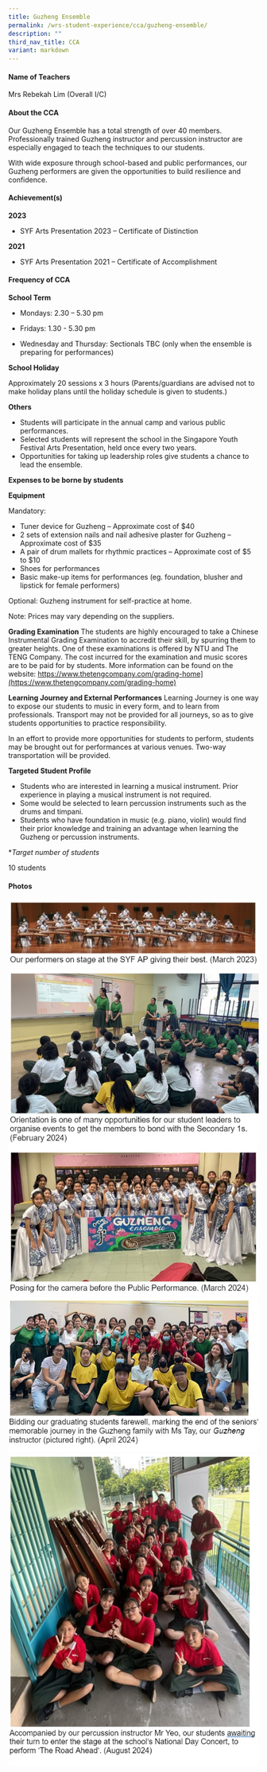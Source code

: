 ```yaml
---
title: Guzheng Ensemble
permalink: /wrs-student-experience/cca/guzheng-ensemble/
description: ""
third_nav_title: CCA
variant: markdown
---
```

#### **Name of Teachers**

Mrs Rebekah Lim (Overall I/C)

#### **About the CCA**

Our Guzheng Ensemble has a total strength of over 40 members. Professionally trained Guzheng instructor and percussion instructor are especially engaged to teach the techniques to our students. 

With wide exposure through school-based and public performances, our Guzheng performers are given the opportunities to build resilience and confidence. 

#### **Achievement(s)**

**2023**

* SYF Arts Presentation 2023 – Certificate of Distinction

**2021**

* SYF Arts Presentation 2021 – Certificate of Accomplishment

#### Frequency of CCA

**School Term**

* Mondays: 2.30 – 5.30 pm

* Fridays: 1.30 - 5.30 pm
* Wednesday and Thursday: Sectionals TBC (only when the ensemble is preparing for performances)


**School Holiday**

Approximately 20 sessions x 3 hours
(Parents/guardians are advised not to make holiday plans until the holiday schedule is given to students.)


**Others**

* Students will participate in the annual camp and various public performances.
* Selected students will represent the school in the Singapore Youth Festival Arts Presentation, held once every two years.
* Opportunities for taking up leadership roles give students a chance to lead the ensemble.

**Expenses to be borne by students**

**Equipment**

Mandatory:

* Tuner device for Guzheng – Approximate cost of $40
* 2 sets of extension nails and nail adhesive plaster for Guzheng – Approximate cost of $35
* A pair of drum mallets for rhythmic practices – Approximate cost of $5 to $10
* Shoes for performances
* Basic make-up items for performances (eg. foundation, blusher and lipstick for female performers)

Optional:
Guzheng instrument for self-practice at home.

Note: Prices may vary depending on the suppliers.

**Grading Examination**
The students are highly encouraged to take a Chinese Instrumental Grading Examination to accredit their skill, by spurring them to greater heights. One of these examinations is offered by NTU and The TENG Company. The cost incurred for the examination and music scores are to be paid for by students. More information can be found on the website: https://www.thetengcompany.com/grading-home](https://www.thetengcompany.com/grading-home)

**Learning Journey and External Performances**
Learning Journey is one way to expose our students to music in every form, and to learn from professionals. Transport may not be provided for all journeys, so as to give students opportunities to practice responsibility.

In an effort to provide more opportunities for students to perform, students may be brought out for performances at various venues. Two-way transportation will be provided.

**Targeted Student Profile**

* Students who are interested in learning a musical instrument. Prior experience in playing a musical instrument is not required.
* Some would be selected to learn percussion instruments such as the drums and timpani.
* Students who have foundation in music (e.g. piano, violin) would find their prior knowledge and training an advantage when learning the Guzheng or percussion instruments.

 **Target number of students*

10 students

#### Photos

![](/images/CCA/gz_1.jpg)
![](/images/CCA/gz_2.jpg)
![](/images/CCA/gz3.jpg)
![](/images/CCA/gz4.jpg)